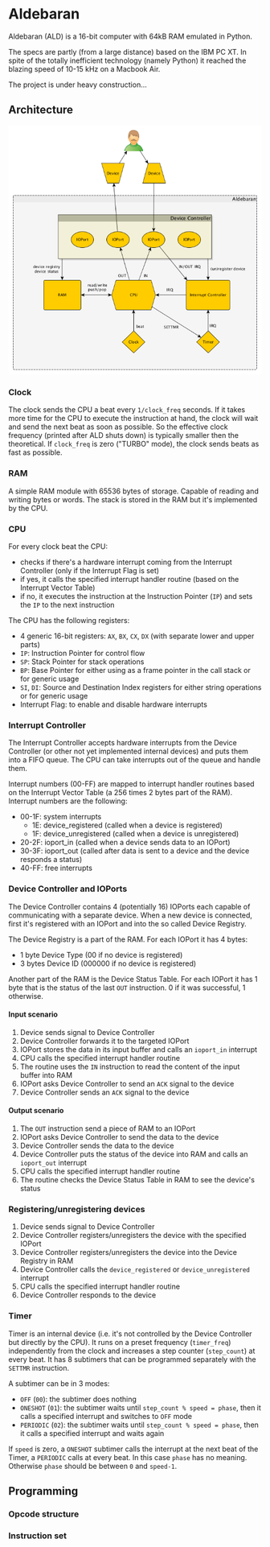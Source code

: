 # Aldebaran

Aldebaran (ALD) is a 16-bit computer with 64kB RAM emulated in Python.

The specs are partly (from a large distance) based on the IBM PC XT. In spite of the totally inefficient technology (namely Python) it reached the blazing speed of 10-15 kHz on a Macbook Air.

The project is under heavy construction...



## Architecture

![Architecture](images/aldebaran_architecture.png)


### Clock

The clock sends the CPU a beat every `1/clock_freq` seconds. If it takes more time for the CPU to execute the instruction at hand, the clock will wait and send the next beat as soon as possible. So the effective clock frequency (printed after ALD shuts down) is typically smaller then the theoretical. If `clock_freq` is zero ("TURBO" mode), the clock sends beats as fast as possible.


### RAM

A simple RAM module with 65536 bytes of storage. Capable of reading and writing bytes or words. The stack is stored in the RAM but it's implemented by the CPU.


### CPU

For every clock beat the CPU:

- checks if there's a hardware interrupt coming from the Interrupt Controller (only if the Interrupt Flag is set)
- if yes, it calls the specified interrupt handler routine (based on the Interrupt Vector Table)
- if no, it executes the instruction at the Instruction Pointer (`IP`) and sets the `IP` to the next instruction

The CPU has the following registers:

- 4 generic 16-bit registers: `AX`, `BX`, `CX`, `DX` (with separate lower and upper parts)
- `IP`: Instruction Pointer for control flow
- `SP`: Stack Pointer for stack operations
- `BP`: Base Pointer for either using as a frame pointer in the call stack or for generic usage
- `SI`, `DI`: Source and Destination Index registers for either string operations or for generic usage
- Interrupt Flag: to enable and disable hardware interrupts


### Interrupt Controller

The Interrupt Controller accepts hardware interrupts from the Device Controller (or other not yet implemented internal devices) and puts them into a FIFO queue. The CPU can take interrupts out of the queue and handle them.

Interrupt numbers (00-FF) are mapped to interrupt handler routines based on the Interrupt Vector Table (a 256 times 2 bytes part of the RAM). Interrupt numbers are the following:

- 00-1F: system interrupts
    - 1E: device_registered (called when a device is registered)
    - 1F: device_unregistered (called when a device is unregistered)
- 20-2F: ioport_in (called when a device sends data to an IOPort)
- 30-3F: ioport_out (called after data is sent to a device and the device responds a status)
- 40-FF: free interrupts


### Device Controller and IOPorts

The Device Controller contains 4 (potentially 16) IOPorts each capable of communicating with a separate device. When a new device is connected, first it's registered with an IOPort and into the so called Device Registry.

The Device Registry is a part of the RAM. For each IOPort it has 4 bytes:

- 1 byte Device Type (00 if no device is registered)
- 3 bytes Device ID (000000 if no device is registered)

Another part of the RAM is the Device Status Table. For each IOPort it has 1 byte that is the status of the last `OUT` instruction. 0 if it was successful, 1 otherwise.

#### Input scenario

1. Device sends signal to Device Controller
2. Device Controller forwards it to the targeted IOPort
3. IOPort stores the data in its input buffer and calls an `ioport_in` interrupt
4. CPU calls the specified interrupt handler routine
5. The routine uses the `IN` instruction to read the content of the input buffer into RAM
6. IOPort asks Device Controller to send an `ACK` signal to the device
7. Device Controller sends an `ACK` signal to the device

#### Output scenario

1. The `OUT` instruction send a piece of RAM to an IOPort
2. IOPort asks Device Controller to send the data to the device
3. Device Controller sends the data to the device
4. Device Controller puts the status of the device into RAM and calls an `ioport_out` interrupt
5. CPU calls the specified interrupt handler routine
6. The routine checks the Device Status Table in RAM to see the device's status

### Registering/unregistering devices

1. Device sends signal to Device Controller
2. Device Controller registers/unregisters the device with the specified IOPort
3. Device Controller registers/unregisters the device into the Device Registry in RAM
4. Device Controller calls the `device_registered` or `device_unregistered` interrupt
5. CPU calls the specified interrupt handler routine
6. Device Controller responds to the device


### Timer

Timer is an internal device (i.e. it's not controlled by the Device Controller but directly by the CPU). It runs on a preset frequency (`timer_freq`) independently from the clock and increases a step counter (`step_count`) at every beat. It has 8 subtimers that can be programmed separately with the `SETTMR` instruction.

A subtimer can be in 3 modes:

- `OFF` (`00`): the subtimer does nothing
- `ONESHOT` (`01`): the subtimer waits until `step_count % speed = phase`, then it calls a specified interrupt and switches to `OFF` mode
- `PERIODIC` (`02`): the subtimer waits until `step_count % speed = phase`, then it calls a specified interrupt and waits again

If `speed` is zero, a `ONESHOT` subtimer calls the interrupt at the next beat of the Timer, a `PERIODIC` calls at every beat. In this case `phase` has no meaning. Otherwise `phase` should be between `0` and `speed-1`.


## Programming

### Opcode structure

### Instruction set
